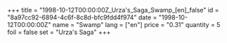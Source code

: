 +++
title = "1998-10-12T00:00:00Z_Urza's_Saga_Swamp_[en]_false"
id = "8a97cc92-6894-4c6f-8c8d-bfc9fdd4f974"
date = "1998-10-12T00:00:00Z"
name = "Swamp"
lang = ["en"]
price = "0.31"
quantity = 5
foil = false
set = "Urza's Saga"
+++

